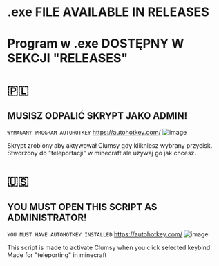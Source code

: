 # .exe FILE AVAILABLE IN RELEASES
# Program w .exe DOSTĘPNY W SEKCJI "RELEASES"

# 🇵🇱
## MUSISZ ODPALIĆ SKRYPT JAKO ADMIN!
`WYMAGANY PROGRAM AUTOHOTKEY`
https://autohotkey.com/
![image](https://github.com/macius555pc/Clumsy-script/assets/166862949/d93c4c62-9dd6-468e-b1d3-a9ec494f1522) <br>

Skrypt zrobiony aby aktywował Clumsy gdy klikniesz wybrany przycisk.
    Stworzony do "teleportacji" w minecraft ale używaj go jak chcesz.

# 🇺🇸
## YOU MUST OPEN THIS SCRIPT AS ADMINISTRATOR! 
`YOU MUST HAVE AUTOHOTKEY INSTALLED` https://autohotkey.com/
![image](https://github.com/macius555pc/Clumsy-script/assets/166862949/14265c86-5777-49b2-9583-f014d5c0bd1e)

This script is made to activate Clumsy when you click selected keybind.
    Made for "teleporting" in minecraft
